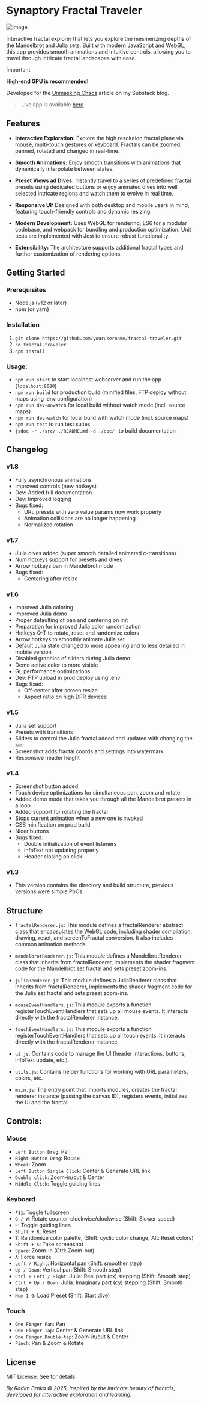 # Synaptory Fractal Traveler
![image](https://github.com/user-attachments/assets/447755dd-1f67-4be7-9df5-1ae939fae216)

Interactive fractal explorer that lets you explore the mesmerizing depths of the Mandelbrot and Julia sets. Built with modern JavaScript and WebGL, this app provides smooth animations and intuitive controls, allowing you to travel through intricate fractal landscapes with ease.

> [!IMPORTANT]
**High-end GPU is recommended!**

Developed for the [Unmasking Chaos](https://open.substack.com/pub/synaptory/p/unmasking-chaos?r=2qbtpc&utm_campaign=post&utm_medium=web&showWelcomeOnShare=false) article on my Substack blog.

> Live app is available [here](https://fractal.brnka.com).

## Features
- **Interactive Exploration:**
Explore the high resolution fractal plane via mouse, multi-touch gestures or keyboard. Fractals can be zoomed, panned, rotated and changed in real-time.

- **Smooth Animations:**
Enjoy smooth transitions with animations that dynamically interpolate between states.

- **Preset Views ad Dives:**
Instantly travel to a series of predefined fractal presets using dedicated buttons or enjoy animated dives into well selected intricate regions and watch them to evolve in real time. 

- **Responsive UI:**
Designed with both desktop and mobile users in mind, featuring touch-friendly controls and dynamic resizing.

- **Modern Development:**
Uses WebGL for rendering, ES6 for a modular codebase, and webpack for bundling and production optimization. Unit tests are implemented with Jest to ensure robust functionality.

- **Extensibility:**
The architecture supports additional fractal types and further customization of rendering options.

## Getting Started

### Prerequisites
- Node.js (v12 or later)
- npm (or yarn)

### Installation
1. `git clone https://github.com/yourusername/fractal-traveler.git`
2. `cd fractal-traveler`
3. `npm install`

### Usage:
- `npm run start` to start localhost webserver and run the app (`localhost:8080`)
- `npm run build` for production build (minified files, FTP deploy without maps using .env configuration)
- `npm run dev-nowatch` for local build without watch mode (incl. source maps)
- `npm run dev-watch` for local build with watch mode (incl. source maps)
- `npm run test` to run test suites
- `jsdoc -r ./src/ ./README.md -d ./doc/ ` to build documentation

## Changelog
### v1.8
- Fully asynchronous animations
- Improved controls (new hotkeys)
- Dev: Added full documentation
- Dev: Improved logging
- Bugs fixed:
  - URL presets with zero value params now work properly
  - Animation collisions are no longer happening
  - Normalized rotation

### v1.7
- Julia dives added (super smooth detailed animated c-transitions)
- Num hotkeys support for presets and dives
- Arrow hotkeys pan in Mandelbrot mode
- Bugs fixed:
  - Centering after resize

### v1.6
- Improved Julia coloring
- Improved Julia demo
- Proper defaulting of pan and centering on init
- Preparation for improved Julia color randomization
- Hotkeys Q-T to rotate, reset and randomize colors
- Arrow hotkeys to smoothly animate Julia set
- Default Julia state changed to more appealing and to less detailed in mobile version
- Disabled graphics of sliders during Julia demo
- Demo active color to more visible
- GL performance optimizations
- Dev: FTP upload in prod deploy using .env
- Bugs fixed: 
  - Off-center after screen resize
  - Aspect ratio on high DPR devices

### v1.5
- Julia set support
- Presets with transitions
- Sliders to control the Julia fractal added and updated with changing the set
- Screenshot adds fractal coords and settings into watermark
- Responsive header height

### v1.4
- Screenshot button added
- Touch device optimizations for simultaneous pan, zoom and rotate
- Added demo mode that takes you through all the Mandelbrot presets in a loop
- Added support for rotating the fractal
- Stops current animation when a new one is invoked
- CSS minification on prod build
- Nicer buttons
- Bugs fixed:
  - Double initialization of event listeners
  - infoText not updating properly
  - Header closing on click

### v1.3
- This version contains the directory and build structure, previous versions were simple PoCs

## Structure
- `fractalRenderer.js`:
This module defines a fractalRenderer abstract class that encapsulates the WebGL code, including shader compilation, drawing, reset, and screenToFractal conversion. It also includes common animation methods.

- `mandelbrotRenderer.js`:
This module defines a MandelbrotRenderer class that inherits from fractalRenderer, implements the shader fragment code for the Mandelbrot set fractal and sets preset zoom-ins.

- `juliaRenderer.js`:
  This module defines a JuliaRenderer class that inherits from fractalRenderer, implements the shader fragment code for the Julia set fractal and sets preset zoom-ins.

- `mouseEventHandlers.js`:
This module exports a function registerTouchEventHandlers that sets up all mouse events. It interacts directly with the fractalRenderer instance.

- `touchEventHandlers.js`:
This module exports a function registerTouchEventHandlers that sets up all touch events. It interacts directly with the fractalRenderer instance.

- `ui.js`:
Contains code to manage the UI (header interactions, buttons, infoText update, etc.).

- `utils.js`:
Contains helper functions for working with URL parameters, colors, etc.

- `main.js`:
The entry point that imports modules, creates the fractal renderer instance (passing the canvas ID), registers events, initializes the UI and the fractal.

## Controls:
### Mouse
- `Left Button Drag`: Pan
- `Right Button Drag`: Rotate
- `Wheel`: Zoom
- `Left Button Single Click`: Center & Generate URL link
- `Double click`: Zoom-in/out & Center
- `Middle Click`: Toggle guiding lines
### Keyboard
- `F11`: Toggle fullscreen
- `Q / W`: Rotate counter-clockwise/clockwise (Shift: Slower speed)
- `E`: Toggle guiding lines
- `Shift + R`: Reset
- `T`: Randomize color palette, (Shift: cyclic color change, Alt: Reset colors)
- `Shift + S`: Take screenshot
- `Space`: Zoom-in (Ctrl: Zoom-out)
- `A`: Force resize
- `Left / Right`: Horizontal pan (Shift: smoother step)
- `Up / Down`: Vertical pan(Shift: Smooth step)
- `Ctrl + Left / Right`: Julia: Real part (cx) stepping (Shift: Smooth step)
- `Ctrl + Up / Down`: Julia: Imaginary part (cy) stepping (Shift: Smooth step)
- `Num 1-9`: Load Preset (Shift: Start dive)

### Touch
- `One Finger Pan`: Pan
- `One Finger Tap`: Center & Generate URL link
- `One Finger Double-tap`: Zoom-in/out & Center
- `Pinch`: Pan & Zoom & Rotate

## License
MIT License. See for details.

*By Radim Brnka © 2025, Inspired by the intricate beauty of fractals, developed for interactive exploration and learning.*
